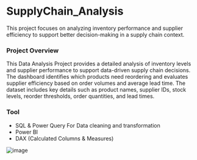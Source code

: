 # SupplyChain_Analysis
This project focuses on analyzing inventory performance and supplier efficiency to support better decision-making in a supply chain context. 

### Project Overview

This Data Analysis Project provides a detailed analysis of inventory levels and supplier performance to support data-driven supply chain decisions. The dashboard identifies which products need reordering and evaluates supplier efficiency based on order volumes and average lead time. The dataset includes key details such as product names, supplier IDs, stock levels, reorder thresholds, order quantities, and lead times.

### Tool
- SQL &  Power Query For Data cleaning and transformation
- Power BI 
- DAX (Calculated Columns & Measures)


![image](https://github.com/user-attachments/assets/81c05bfd-12b9-4e02-abb1-c75ba2891f97)
